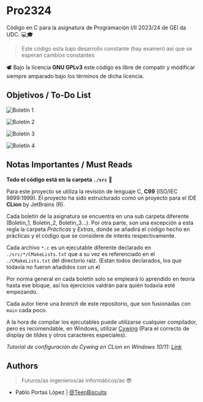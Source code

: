 # Pro2324

Código en C para la asignatura de Programación I/II 2023/24 de GEI da UDC. 💻🎓

> Este código esta bajo desarrollo constante (hay examen) así que se esperan cambios constantes

🕊️ Bajo la licencia **GNU GPLv3** este código es libre de compatir y módificar siempre amparado bajo los términos de dicha
licencia.

## Objetivos / To-Do List

![Boletín 1](https://progress-bar.dev/100/?title=Boletín%201&width=200&color=d2007b)

![Boletín 2](https://progress-bar.dev/40/?title=Boletín%202&width=200&color=d2007b)

![Boletín 3](https://progress-bar.dev/31/?title=Boletín%203&width=200&color=d2007b)

![Boletín 4](https://progress-bar.dev/0/?title=Boletín%204&width=200&color=d2007b)

<!---
- [x] Boletín 1 ( 20 / 20 )
- [ ] Boletín 2 ( 20 / 50 ) 
- [ ] Boletín 3 ( 11 / 36 ) 
- [ ] Boletín 4 ( 00 / 40 )
--->

## Notas Importantes / Must Reads

**Todo el código está en la carpeta ``./src``** 📢

Para este proyecto se utiliza la revisión de lenguaje C, **C99** (ISO/IEC 9899:1999). El proyecto ha sido estructurado
como un proyecto para el IDE **CLion** by JetBrains (R).

Cada boletín de la asignatura se encuentra en una sub carpeta diferente (Boletin_1, Boletin_2, Boletin_3...). Por otra
parte, son una excepción a esta regla la carpeta *Prácticas* y *Extras*, donde se añadirá el código hecho en prácticas y
el código que se considere de interés respectivamente.

Cada archivo ```*.c``` es un ejecutable diferente declarado en ``./src/*/CMakeLists.txt`` que a su vez es referenciado
en el ``./CMakeLists.txt`` del directorio raíz. (Están todos declarados, los que todavía no fueron añadidos con
un ``#``)

Por norma general en cada boletín solo se empleará lo aprendido en teoría hasta ese bloque, así los ejercicios valdrán
para quién todavía esté empezando.

Cada autor tiene una *branch* de este repositorio, que son fusionadas con ``main`` cada poco.

A la hora de compilar los ejecutables puede utilizarse cualquier compilador, pero es recomendable, en Windows,
utilizar [Cywing](https://www.cygwin.com) (Para el correcto de display de tíldes y otros caracteres especiales).

*Tutorial de configuración de Cywing en CLion en Windows
10/11: [Link](https://www.jetbrains.com/help/clion/quick-tutorial-on-configuring-clion-on-windows.html#Cygwin)*

## Authors

> Futuros/as ingenieros/as informáticos/as 😎

- Pablo Portas López | [@TeenBiscuits](https://github.com/TeenBiscuits)
